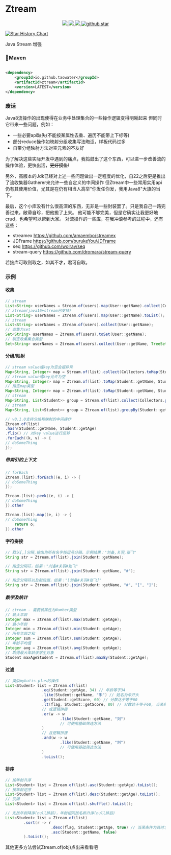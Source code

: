 # Ztream

<p align="center">
	<a target="_blank" href="https://central.sonatype.com/artifact/io.github.taowater/ztream">
		<img src="https://img.shields.io/maven-central/v/io.github.taowater/ztream.svg?label=Maven%20Central" />
	</a>
	<a target="_blank" href="https://github.com/taowater/ztream/blob/main/LICENSE">
		<img src="https://img.shields.io/github/license/taowater/ztream.svg" />
	</a>
	<a target="_blank" href="https://www.oracle.com/java/technologies/javase/javase-jdk8-downloads.html">
		<img src="https://img.shields.io/badge/JDK-8+-green.svg" />
	</a>
	<a target="_blank" href='https://github.com/taowater/ztream'>
		<img src="https://img.shields.io/github/stars/taowater/ztream.svg?style=social" alt="github star"/>
	</a>
</p>

[![Star History Chart](https://api.star-history.com/svg?repos=taowater/ztream&type=Date)](https://star-history.com/#taowater/ztream&Date)

Java Stream 增强

### 🍊Maven

```xml

<dependency>
    <groupId>io.github.taowater</groupId>
    <artifactId>ztream</artifactId>
    <version>LATEST</version>
</dependency>
```
### 废话

Java8流操作的出现使得在业务中处理集合的一些操作逻辑变得明晰起来
但同时它带来一些问题，例如：
* 一些必要api缺失(不能按某属性去重、遍历不能带上下标等)
* 部分reduce操作如映射分组收集写法晦涩，样板代码过多
* 自带分组映射方法对空元素的不友好

为了解决这些实际开发中遇到的痛点，我捣鼓出了这个东西，可以进一步改善流的操作体验，更快出活，~~更好摸鱼!~~

另外，高版本的Jdk已经对上述一些问题做出一定程度的优化，自22之后更是推出了流收集器Gatherer来允许一些自定义的中间操作
但Ztream中一些常用实用api仍有其使用价值，尤其是在仍有相当人高举"你发任你发，我用Java8"大旗的当下。

最后，这个小库没有什么很高深的东西，无非是一些封装罢了。只是我自己一路完善过来，敝帚自珍，把他搬了上来。
他可能不够完美，但是它确实让我更好地crud，也希望可以帮到大家。
对流操作的一些库，在我冲浪参考的过程中，还有这些：
* streamex https://github.com/amaembo/streamex
* JDFrame https://github.com/burukeYou/JDFrame
* seq https://github.com/wolray/seq
* stream-query https://github.com/dromara/stream-query

若拙库可取则取之，如其不才，君可自取。

### 示例

#### 收集

```java
// stream
List<String> userNames = Stream.of(users).map(User::getName).collect(Collectors.toList());
// ztream(java16+stream已支持)
List<String> userNames = Ztream.of(users).map(User::getName).toList();
// ztream
List<String> userNames = Ztream.of(users).collect(User::getName);
// 收集为set
Set<String> userNames = Ztream.of(users).toSet(User::getName);
// 制定收集集合类型
Set<String> userNames = Ztream.of(users).collect(User::getName, TreeSet::new);
```

####  分组/映射

```java
// stream value或key为空会报异常
Map<String, Integer> map = Stream.of(list).collect(Collectors.toMap(Student::getName, Student::getAge));
// ztream value或key允许为空
Map<String, Integer> map = Ztream.of(list).toMap(Student::getName, Student::getAge);
// 指定map类型
Map<String, Integer> map = Ztream.of(list).toMap(Student::getName, Student::getAge, LinkedHashMap::new);
// stream
Map<String, List<Student>> group = Stream.of(list).collect(Collectors.groupingBy(Student::getName));
// ztream
Map<String, List<Student>> group = Ztream.of(list).groupBy(Student::getName);

// v0.1.0支持分组和映射的中间操作
Ztream.of(list)
.hash(Student::getName, Student::getAge)
.flip() // 对key value进行反转
.forEach((k, v) -> {
// doSomeThing
});

```

##### 带索引的上下文

```java
// forEach
Ztream.(list).forEach((e, i) -> {
// doSomeThing 
});

Ztream.(list).peek((e, i) -> {
// doSomeThing 
}).other

Ztream.(list).map((e, i) -> {
// doSomeThing
    return o;
}).other
```

#### 字符拼接

```java
// 默认[,]分隔,输出为所有名字按逗号分隔，示例结果："刘备,关羽,张飞"
String str = Ztream.of(list).join(Student::getName);

// 指定分隔符，结果："刘备#关羽#张飞"
String str = Ztream.of(list).join(Student::getName, "#");

// 指定分隔符以及前后缀，结果："[刘备#关羽#张飞]"
String str = Ztream.of(list).join(Student::getName, "#", "[", "]");
```

##### 数字及统计

```java
// ztream - 需要该属性为Number类型
// 最大年龄
Integer max = Ztream.of(list).max(Student::getAge);
// 最小年龄
Integer min = Ztream.of(list).min(Student::getAge);
// 所有年龄之和
Integer sum = Ztream.of(list).sum(Student::getAge);
// 年龄平均值
Integer avg = Ztream.of(list).avg(Student::getAge);
// 取得最大年龄该学生对象
Student maxAgeStudent = Ztream.of(list).maxBy(Student::getAge);
```

#### 过滤

```java
// 类似mybatis-plus的操作
List<Student> list = Ztream.of(list)
                .eq(Student::getAge, 34) // 年龄等于34 
                .like(Student::getName, "朱") // 姓名为朱开头
                .ge(Student::getScore, 60) // 分数达于等于60
                .lt(flag, Student::getScore, 80) // 分数达于等于60, 当某条件为真时才拼接该条件
                // 或逻辑拼接
                .or(w -> w
                        .like(Student::getName, "刘")
                        // 可使用基础筛选方法
                )
                // 且逻辑拼接
                .and(w -> w
                        .like(Student::getName, "刘")
                        // 可使用基础筛选方法
                )
                .toList();
```

#### 排序
```java
// 按年龄升序
List<Student> list = Ztream.of(list).asc(Student::getAge).toList();
// 按年龄逆序
List<Student> list = Ztream.of(list).desc(Student::getAge).toList();
// 洗牌
List<Student> list = Ztream.of(list).shuffle().toList();

// 先按年龄降序(null排前)，年龄相同按名称升序(null排后)
List<Student> list = Ztream.of(list)
        .sort(r -> r
                    .desc(flag, Student::getAge, true) // 当某条件为真时才应用该排序操作
                    .asc(Student::getName, false)
        ).toList();
```

其他更多方法尝试Ztream.of(obj)点出来看看吧

